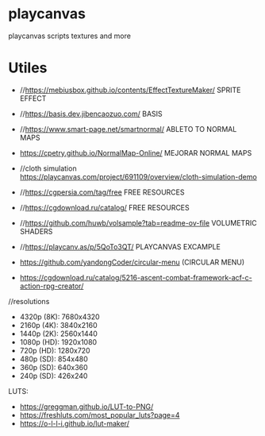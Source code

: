 # playcanvas
playcanvas scripts textures and more

# Utiles

* //https://mebiusbox.github.io/contents/EffectTextureMaker/  SPRITE EFFECT
* //https://basis.dev.jibencaozuo.com/                        BASIS
* //https://www.smart-page.net/smartnormal/                   ABLETO TO NORMAL MAPS
* https://cpetry.github.io/NormalMap-Online/                  MEJORAR NORMAL MAPS
* //cloth simulation https://playcanvas.com/project/691109/overview/cloth-simulation-demo
* //https://cgpersia.com/tag/free   FREE RESOURCES
* //https://cgdownload.ru/catalog/  FREE RESOURCES
* //https://github.com/huwb/volsample?tab=readme-ov-file VOLUMETRIC SHADERS
* //https://playcanv.as/p/5QoTo3QT/ PLAYCANVAS EXCAMPLE

* https://github.com/yandongCoder/circular-menu (CIRCULAR MENU)

* https://cgdownload.ru/catalog/5216-ascent-combat-framework-acf-c-action-rpg-creator/

//resolutions
* 4320p (8K): 7680x4320
* 2160p (4K): 3840x2160
* 1440p (2K): 2560x1440
* 1080p (HD): 1920x1080
* 720p (HD): 1280x720
* 480p (SD): 854x480
* 360p (SD): 640x360
* 240p (SD): 426x240 

LUTS:

* https://greggman.github.io/LUT-to-PNG/ 
* https://freshluts.com/most_popular_luts?page=4 
* https://o-l-l-i.github.io/lut-maker/ 


